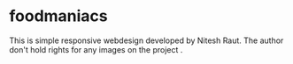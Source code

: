 # foodmaniacs
This is simple responsive webdesign developed by Nitesh Raut.
The author don't hold rights for any images on the project .
